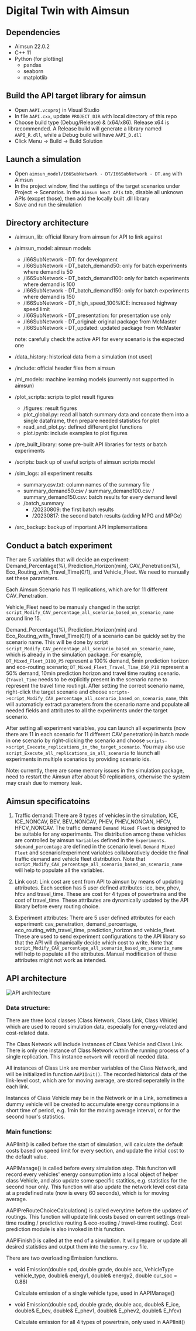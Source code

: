# Digital Twin with Aimsun

## Dependencies
- Aimsun 22.0.2
- C++ 11
- Python (for plotting)
  - pandas
  - seaborn
  - matplotlib


## Build the API target library for aimsun
- Open `AAPI.vcxproj` in Visual Studio 
- In file `AAPI.cxx`, update `PROJECT_DIR` with local directory of this repo
- Choose build type (Debug/Release) & (x64/x86). Release x64 is recommended.
    A Release build will generate a library named `AAPI_R.dll`, while a Debug build will have `AAPI_D.dll`
- Click Menu -> Build -> Build Solution

## Launch a simulation
- Open `aimsun_model/I66SubNetwork - DT/I66SubNetwork - DT.ang` with Aimsun
- In the project window, find the settings of the target scenarios under Project -> Scenarios. In the `Aimsun Next APIs` tab, disable all unknown APIs (excpet those), then add the locally built .dll library
- Save and run the simulation

## Directory architecture
- /aimsun_lib: official library from aimsun for API to link against
- /aimsun_model: aimsun models
  - /I66SubNetwork - DT: for development
  - /I66SubNetwork - DT_batch_demand50: only for batch experiments where demand is 50
  - /I66SubNetwork - DT_batch_demand100: only for batch experiments where demand is 100
  - /I66SubNetwork - DT_batch_demand150: only for batch experiments where demand is 150
  - /I66SubNetwork - DT_high_speed_100%ICE: increased highway speed limit
  - /I66SubNetwork - DT_presentation: for presentation use only
  - /I66SubNetwork - DT_original: original package from McMaster
  - /I66SubNetwork - DT_updated: updated package from McMaster

  note: carefully check the active API for every scenario is the expected one

- /data_history: historical data from a simulation (not used)
- /include: official header files from aimsun
- /ml_models: machine learning models (currently not supportted in aimsun)
- /plot_scripts: scripts to plot result figures
  - /figures: result figures
  - plot_global.py: read all batch summary data and concate them into a single dataframe, then prepare needed statistics for plot
  - read_and_plot.py: defined different plot functions
  - plot.ipynb: include examples to plot figures
- /pre_built_library: some pre-built API libraries for tests or batch experiments
- /scripts: back up of useful scripts of aimsun scripts model
- /sim_logs: all experiment results
  - summary.csv.txt: column names of the summary file
  - summary_demand50.csv / summary_demand100.csv / summary_demand150.csv: batch results for every demand level
  - /batch_summary
    - /20230809: the first batch results
    - /20230817: the second batch results (adding MPG and MPGe)
- /src_backup: backup of important API implementations

## Conduct a batch experiment
Ther are 5 variables that will decide an experiment: Demand_Percentage(%),	Prediction_Horizon(min),	CAV_Penetration(%),	Eco_Routing_with_Travel_Time(0/1), and	Vehicle_Fleet. We need to manually set these parameters. 

Each Aimsun Scenario has 11 replications, which are for 11 different CAV_Penetration.

Vehicle_Fleet need to be manualy changed in the script `script_Modify_CAV_percentage_all_scenario_based_on_scenario_name` around line 15.

Demand_Percentage(%),	Prediction_Horizon(min) and	Eco_Routing_with_Travel_Time(0/1) of a scenario can be quickly set by the scenario name. This will be done by script `script_Modify_CAV_percentage_all_scenario_based_on_scenario_name`, which is already in the simulation package. For example, `DT_Mixed_Fleet_D100_P5` represent a 100% demand, 5min prediction horizon and eco-routing scenario; `DT_Mixed_Fleet_Travel_Time_D50_P10` represent a 50% demand, 10min prediction horizon and travel time routing scenario. (`Travel_Time` needs to be explicitly present in the scenario name to represent the travel time routing). After setting the correct scenario name, right-click the target scenario and choose `scripts->script_Modify_CAV_percentage_all_scenario_based_on_scenario_name`, this will automaticly extract parameters from the scenario name and populate all needed fields and attributes to all the experiments under the target scenario.

After setting all experiment variables, you can launch all experiments (now there are 11 in each scenario for 11 different CAV penetration) in batch mode in one scenario by right-clicking the scenario and choose `scripts->script_Execute_replications_in_the_target_scenario`. You may also use `script_Execute_all_replications_in_all_scenario` to launch all experiments in multiple scenarios by providing scenario ids.

Note: currently, there are some memory issues in the simulation package, need to restart the Aimsun after about 50 replications, otherwise the system may crash due to memory leak.

## Aimsun specificatoins
1. Traffic demand: There are 8 types of vehicles in the simulation, ICE, ICE_NONCAV, BEV, BEV_NONCAV, PHEV, PHEV_NONCAN, HFCV, HFCV_NONCAV. The traffic demand `Demand Mixed Fleet` is designed to be suitable for any experiments. 
The distribution among these vehicles are controlled by aimsun `Variables` defined in the `Experiments`. `$demand_percentage` are defined in the scenario level. 
`Demand Mixed Fleet` and scenario/experiment variables collaboratively decide the final traffic demand and vehicle fleet distribution. Note that `script_Modify_CAV_percentage_all_scenario_based_on_scenario_name` will help to populate all the variables.

1. Link cost: Link cost are sent from API to aimsun by means of updating attributes. Each section has 5 user defined attributes: ice, bev, phev, hfcv and travel_time. These are cost for 4 types of powertrains and the cost of travel_time. These attributes are dynamically updated by the API library before every routing choice. 

1. Experiment attributes: There are 5 user defined attributes for each experiment: cav_penetration, demand_percentage, eco_routing_with_travel_time, prediction_horizon and vehicle_fleet. These are used to send experiment configurations to the API library so that the API will dynamically decide which cost to write. Note that `script_Modify_CAV_percentage_all_scenario_based_on_scenario_name` will help to populate all the attributes. Manual modification of these attributes might not work as intended.

## API architecture

![API architecture](aimsun_architecture.png)

### Data structure:
There are three local classes (Class Network, Class Link, Class Vihicle) which are used to record simulation data, especially for energy-related and cost-related data. 

The Class Network will include instances of Class Vehicle and Class Link. There is only one instance of Class Network within the running process of a single replication. This instance `network` will record all needed data. 

All instances of Class Link are member variables of the Class Network, and will be initialized in function `AAPIInit()`. The recorded historical data of the link-level cost, which are for moving average, are stored seperatelly in the each link.

Instances of Class Vehicle may be in the Network or in a Link, sometimes a dummy vehicle will be created to accumulate energy consumptions in a short time of period, e.g. 1min for the moving average interval, or for the second hour's statistics.


### Main functions:

AAPIInit() is called before the start of simulation, will calculate the default costs based on speed limit for every section, and update the initial cost to the default value.

AAPIManage() is called before every simulation step. This funciton will record every vehicles' energy consumption into a local object of helper class Vehicle, and also update some specific statitics, e.g. statistics for the second hour only. This function will also update the network level cost data at a predefined rate (now is every 60 seconds), which is for moving average.

AAPIPreRouteChoiceCalculation() is called everytime before the updates of routings. This function will update link costs based on current settings (real-time routing / predictive routing & eco-routing / travel-time routing). Cost prediction module is also invoked in this function.

AAPIFinish() is called at the end of a simulation. It will prepare or update all desired statistics and output them into the `summary.csv` file.

There are two overloading Emission functions.

  - void Emission(double spd, double grade, double acc, VehicleType vehicle_type, double& energy1, double& energy2, double cur_soc = 0.88)

    Calculate emission of a single vehicle type, used in AAPIManage() 

  - void Emission(double spd, double grade, double acc, double& E_ice, double& E_bev, double& E_phev1, double& E_phev2, double& E_hfcv)
  
    Calculate emission for all 4 types of powertrain, only used in AAPIInit()

